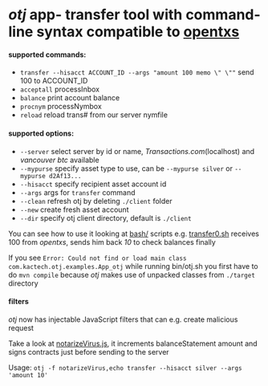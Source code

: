 *otj* app- transfer tool with command-line syntax compatible to [opentxs](https://github.com/FellowTraveler/Open-Transactions/wiki/opentxs)
========

#### supported commands: ####

 * `transfer --hisacct ACCOUNT_ID --args "amount 100 memo \" \""` send 100 to ACCOUNT_ID
 * `acceptall` processInbox 
 * `balance` print account balance
 * `procnym` processNymbox
 * `reload` reload trans# from our server nymfile
 
#### supported options: ####
 * `--server` select server by id or name, *Transactions.com*(localhost) and *vancouver btc* available
 * `--mypurse` specify asset type to use, can be `--mypurse silver` or `--mypurse d2Af13...`
 * `--hisacct` specify recipient asset account id 
 * `--args` args for `transfer` command 
 * `--clean` refresh otj by deleting `./client` folder
 * `--new` create fresh asset account 
 * `--dir` specify otj client directory, default is `./client`
 
You can see how to use it looking at [bash/](bash/) scripts
e.g. [transfer0.sh](bash/transfer0.sh) receives 100 from *opentxs*, sends him back *10* to check balances finally

If you see `Error: Could not find or load main class com.kactech.otj.examples.App_otj` while running bin/otj.sh you first have to do `mvn compile` because *otj* makes use of unpacked classes from `./target` directory


#### filters ####
*otj* now has injectable JavaScript filters that can e.g. create malicious request

Take a look at [notarizeVirus.js](filters/notarizeVirus.js), it increments balanceStatement amount and signs contracts just before sending to the server

Usage: `otj -f notarizeVirus,echo transfer --hisacct silver --args 'amount 10'`
